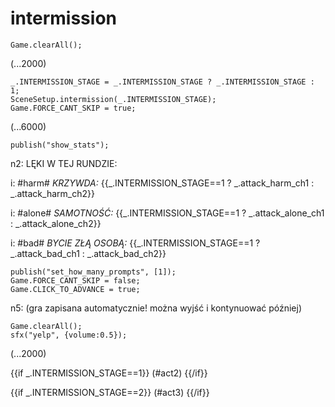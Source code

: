 # intermission

`Game.clearAll();`

(...2000)

```
_.INTERMISSION_STAGE = _.INTERMISSION_STAGE ? _.INTERMISSION_STAGE : 1;
SceneSetup.intermission(_.INTERMISSION_STAGE);
Game.FORCE_CANT_SKIP = true;
```

(...6000)

```
publish("show_stats");
```

n2: LĘKI W TEJ RUNDZIE:

i: #harm# *KRZYWDA:* {{_.INTERMISSION_STAGE==1 ? _.attack_harm_ch1 : _.attack_harm_ch2}}

i: #alone# *SAMOTNOŚĆ:* {{_.INTERMISSION_STAGE==1 ? _.attack_alone_ch1 : _.attack_alone_ch2}}

i: #bad# *BYCIE ZŁĄ OSOBĄ:* {{_.INTERMISSION_STAGE==1 ? _.attack_bad_ch1 : _.attack_bad_ch2}}


```
publish("set_how_many_prompts", [1]);
Game.FORCE_CANT_SKIP = false;
Game.CLICK_TO_ADVANCE = true;
```

n5: (gra zapisana automatycznie! można wyjść i kontynuować później)

```
Game.clearAll();
sfx("yelp", {volume:0.5});
```

(...2000)

{{if _.INTERMISSION_STAGE==1}}
(#act2)
{{/if}}

{{if _.INTERMISSION_STAGE==2}}
(#act3)
{{/if}}
